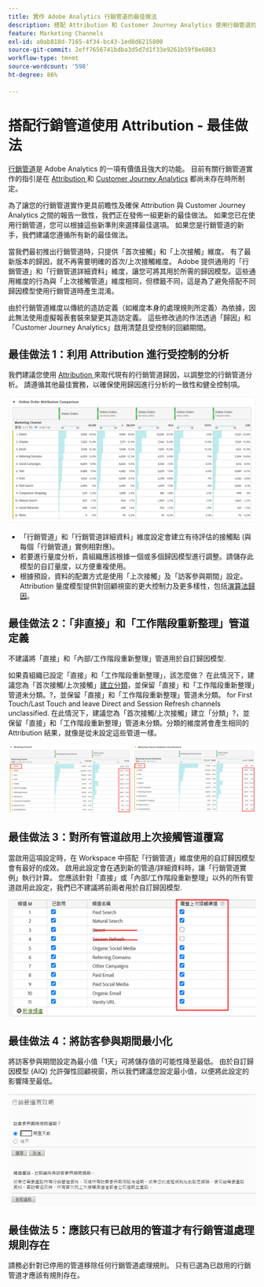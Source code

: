 ```yaml
---
title: 實作 Adobe Analytics 行銷管道的最佳做法
description: 搭配 Attribution 和 Customer Journey Analytics 使用行銷管道的更新最佳做法
feature: Marketing Channels
exl-id: a0ab818d-7165-4f34-bc43-1ed8d6215800
source-git-commit: 2eff7656741bdba3d5d7d1f33e9261b59f8e6083
workflow-type: tm+mt
source-wordcount: '598'
ht-degree: 86%

---
```


# 搭配行銷管道使用 Attribution  - 最佳做法

[行銷管道](/help/components/c-marketing-channels/c-getting-started-mchannel.md)是 Adobe Analytics 的一項有價值且強大的功能。 目前有關行銷管道實作的指引是在 [Attribution ](/help/analyze/analysis-workspace/attribution/overview.md) 和 [Customer Journey Analytics](https://experienceleague.adobe.com/docs/analytics-platform/using/cja-usecases/marketing-channels.html#cja-usecases) 都尚未存在時所制定。

為了讓您的行銷管道實作更具前瞻性及確保 Attribution 與 Customer Journey Analytics 之間的報告一致性，我們正在發佈一組更新的最佳做法。 如果您已在使用行銷管道，您可以根據這些新準則來選擇最佳選項。 如果您是行銷管道的新手，我們建議您遵循所有新的最佳做法。

當我們最初推出行銷管道時，只提供「首次接觸」和「上次接觸」維度。 有了最新版本的歸因，就不再需要明確的首次/上次接觸維度。 Adobe 提供通用的「行銷管道」和「行銷管道詳細資料」維度，讓您可將其用於所需的歸因模型。這些通用維度的行為與「上次接觸管道」維度相同，但標籤不同，這是為了避免搭配不同歸因模型使用行銷管道時產生混淆。

由於行銷管道維度以傳統的造訪定義（如維度本身的處理規則所定義）為依據，因此無法使用虛擬報表套裝來變更其造訪定義。 這些修改過的作法透過「歸因」和「Customer Journey Analytics」啟用清楚且受控制的回顧期間。

## 最佳做法 1：利用 Attribution 進行受控制的分析

我們建議您使用 [Attribution ](/help/analyze/analysis-workspace/attribution/overview.md) 來取代現有的行銷管道歸因，以調整您的行銷管道分析。 請遵循其他最佳實務，以確保使用歸因進行分析的一致性和健全控制項。

![](assets/attribution.png)

* 「行銷管道」和「行銷管道詳細資料」維度設定會建立有待評估的接觸點 (與每個「行銷管道」實例相對應)。
* 若要進行量度分析，貴組織應該根據一個或多個歸因模型進行調整。請儲存此模型的自訂量度，以方便重複使用。
* 根據預設，資料的配置方式是使用「上次接觸」及「訪客參與期間」設定。 Attribution 量度模型提供對回顧視窗的更大控制力及更多樣性，包括[演算法歸因](https://experienceleague.adobe.com/docs/analytics/analyze/analysis-workspace/attribution/algorithmic.html#analysis-workspace)。

## 最佳做法 2：「非直接」和「工作階段重新整理」管道定義

不建議將「直接」和「內部/工作階段重新整理」管道用於自訂歸因模型.

如果貴組織已設定「直接」和「工作階段重新整理」，該怎麼做？ 在此情況下，建議您為「首次接觸/上次接觸」[建立分類](/help/admin/admin/c-manage-report-suites/c-edit-report-suites/marketing-channels/classifications-mchannel.md)，並保留「直接」和「工作階段重新整理」管道未分類。?，並保留「直接」和「工作階段重新整理」管道未分類。 for First Touch/Last Touch and leave Direct and Session Refresh channels unclassified. 在此情況下，建議您為「首次接觸/上次接觸」建立「分類」?，並保留「直接」和「工作階段重新整理」管道未分類。分類的維度將會產生相同的 Attribution 結果，就像是從未設定這些管道一樣。

![](assets/direct-session-refresh.png)

## 最佳做法 3：對所有管道啟用上次接觸管道覆寫

當啟用這項設定時，在 Workspace 中搭配「行銷管道」維度使用的自訂歸因模型會有最好的成效。 啟用此設定會在遇到新的管道/詳細資料時，讓「行銷管道實例」執行計算。 您應該針對「直接」或「內部/工作階段重新整理」以外的所有管道啟用此設定，我們已不建議將前兩者用於自訂歸因模型.

![](assets/override.png)

## 最佳做法 4：將訪客參與期間最小化

將訪客參與期間設定為最小值「1天」可將儲存值的可能性降至最低。 由於自訂歸因模型 (AIQ) 允許彈性回顧視窗，所以我們建議您設定最小值，以便將此設定的影響降至最低。

![](assets/expiration.png)

## 最佳做法 5：應該只有已啟用的管道才有行銷管道處理規則存在

請務必針對已停用的管道移除任何行銷管道處理規則。 只有已選為已啟用的行銷管道才應該有規則存在。

